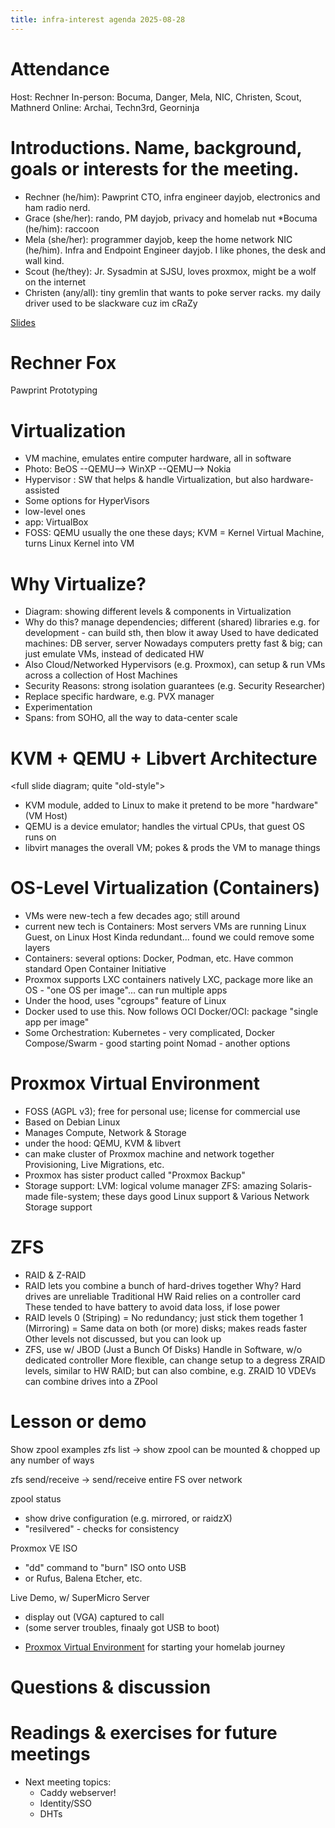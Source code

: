 ```yaml
---
title: infra-interest agenda 2025-08-28
---
```


# Attendance

Host: Rechner
In-person: Bocuma, Danger, Mela, NIC, Christen, Scout, Mathnerd
Online: Archai, Techn3rd, Georninja

# Introductions. Name, background, goals or interests for the meeting.

* Rechner (he/him): Pawprint CTO, infra engineer dayjob, electronics and ham radio nerd.
* Grace (she/her): rando, PM dayjob, privacy and homelab nut
*Bocuma (he/him): raccoon
* Mela (she/her):  programmer dayjob, keep the home network
NIC (he/him). Infra and Endpoint Engineer dayjob. I like phones, the desk and wall kind.
* Scout (he/they): Jr. Sysadmin at SJSU, loves proxmox, might be a wolf on the internet
* Christen (any/all): tiny gremlin that wants to poke server racks.  my daily driver used to be slackware cuz im cRaZy

[Slides](https://docs.google.com/presentation/d/1_wV2wBxe7NWqXKD64Ho4Wd2ilYuH2pAcvEM79H4MTPU/edit?usp=sharing)

# Rechner Fox
Pawprint Prototyping


# Virtualization
- VM machine, emulates entire computer hardware, all in software
- Photo:  BeOS --QEMU--> WinXP --QEMU--> Nokia
- Hypervisor : SW that helps & handle Virtualization, but also hardware-assisted
- Some options for HyperVisors
- low-level ones
- app:  VirtualBox
- FOSS:  QEMU usually the one these days;
KVM = Kernel Virtual Machine, turns Linux Kernel into VM


# Why Virtualize?
- Diagram:  showing different levels & components in Virtualization
- Why do this?  manage dependencies;  different (shared) libraries
e.g. for development - can build sth, then blow it away
Used to have dedicated machines:  DB server, <X> server
Nowadays computers pretty fast & big;  can just emulate VMs, instead of dedicated HW
- Also Cloud/Networked Hypervisors (e.g. Proxmox), can setup & run VMs across a collection of Host Machines
- Security Reasons:  strong isolation guarantees (e.g. Security Researcher)
- Replace specific hardware, e.g. PVX manager
- Experimentation
- Spans:  from SOHO, all the way to data-center scale


# KVM + QEMU + Libvert Architecture
<full slide diagram;  quite "old-style">
- KVM module, added to Linux to make it pretend to be more "hardware" (VM Host)
- QEMU is a device emulator;  handles the virtual CPUs, that guest OS runs on
- libvirt manages the overall VM;  pokes & prods the VM to manage things


# OS-Level Virtualization (Containers)
- VMs were new-tech a few decades ago; still around
- current new tech is Containers:
Most servers VMs are running Linux Guest, on Linux Host
Kinda redundant... found we could remove some layers
- Containers:  several options:  Docker, Podman, etc.
Have common standard Open Container Initiative
- Proxmox supports LXC containers natively
LXC, package more like an OS - "one OS per image"... can run multiple apps
- Under the hood, uses "cgroups" feature of Linux
- Docker used to use this.  Now follows OCI
Docker/OCI:  package "single app per image"
- Some Orchestration:
Kubernetes - very complicated,
Docker Compose/Swarm - good starting point
Nomad - another options


# Proxmox Virtual Environment
- FOSS (AGPL v3);  free for personal use;  license for commercial use
- Based on Debian Linux
- Manages Compute, Network & Storage
- under the hood:  QEMU, KVM & libvert
- can make cluster of Proxmox machine and network together
Provisioning, Live Migrations, etc.
- Proxmox has sister product called "Proxmox Backup"
-  Storage support:
LVM:  logical volume manager
ZFS:  amazing Solaris-made file-system;  these days good Linux support
& Various Network Storage support


# ZFS
- RAID & Z-RAID
- RAID lets you combine a bunch of hard-drives together
Why?  Hard drives are unreliable
Traditional HW Raid relies on a controller card
These tended to have battery to avoid data loss, if lose power
- RAID levels
0 (Striping) = No redundancy;  just stick them together
1  (Mirroring) = Same data on both (or more) disks;  makes reads faster
Other levels not discussed, but you can look up
- ZFS, use w/ JBOD (Just a Bunch Of Disks)
Handle in Software, w/o dedicated controller
More flexible, can change setup to a degress
ZRAID levels, similar to HW RAID;  but can also combine, e.g. ZRAID 10
VDEVs can combine drives into a ZPool


# Lesson or demo

Show zpool examples
zfs list -> show 
zpool can be mounted & chopped up any number of ways

zfs send/receive -> send/receive entire FS over network

zpool status
- show drive configuration  (e.g. mirrored, or raidzX)
- "resilvered" - checks for consistency

Proxmox VE ISO
- "dd" command to "burn" ISO onto USB
- or Rufus, Balena Etcher, etc.

Live Demo, w/ SuperMicro Server
- display out (VGA) captured to call
- (some server troubles, finaaly got USB to boot)


* [Proxmox Virtual Environment](https://www.proxmox.com/en/) for starting your homelab journey

# Questions & discussion

# Readings & exercises for future meetings
- Next meeting topics: 
    - Caddy webserver!
    - Identity/SSO
    - DHTs
